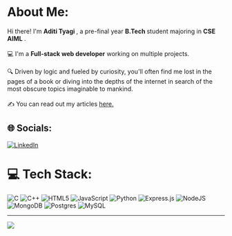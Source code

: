 #  About Me:
 Hi there! I'm <strong> Aditi Tyagi </strong>, a pre-final year  <strong> B.Tech </strong> student majoring in  <strong>CSE AIML</strong>  .<br><br>💻 I'm a <strong>Full-stack web developer</strong>  working on multiple projects.<br><br>🔍 Driven by logic and fueled by curiosity, you'll often find me lost in the pages of a book or diving into the depths of the internet in search of the most obscure topics imaginable to mankind.<br><br> ✍️ You can read out my articles <a href="https://auth.geeksforgeeks.org/user/bytebarde55/articles?utm_source=geeksforgeeks&utm_medium=article_author&utm_campaign=auth_user">here.</a>



## 🌐 Socials:
[![LinkedIn](https://img.shields.io/badge/LinkedIn-%230077B5.svg?logo=linkedin&logoColor=white)](https://linkedin.com/in/https://in.linkedin.com/in/aditi-tyagi-591183230) 

# 💻 Tech Stack:
![C](https://img.shields.io/badge/c-%2300599C.svg?style=for-the-badge&logo=c&logoColor=white) ![C++](https://img.shields.io/badge/c++-%2300599C.svg?style=for-the-badge&logo=c%2B%2B&logoColor=white) ![HTML5](https://img.shields.io/badge/html5-%23E34F26.svg?style=for-the-badge&logo=html5&logoColor=white) ![JavaScript](https://img.shields.io/badge/javascript-%23323330.svg?style=for-the-badge&logo=javascript&logoColor=%23F7DF1E) ![Python](https://img.shields.io/badge/python-3670A0?style=for-the-badge&logo=python&logoColor=ffdd54) ![Express.js](https://img.shields.io/badge/express.js-%23404d59.svg?style=for-the-badge&logo=express&logoColor=%2361DAFB) ![NodeJS](https://img.shields.io/badge/node.js-6DA55F?style=for-the-badge&logo=node.js&logoColor=white) ![MongoDB](https://img.shields.io/badge/MongoDB-%234ea94b.svg?style=for-the-badge&logo=mongodb&logoColor=white) ![Postgres](https://img.shields.io/badge/postgres-%23316192.svg?style=for-the-badge&logo=postgresql&logoColor=white) ![MySQL](https://img.shields.io/badge/mysql-%2300000f.svg?style=for-the-badge&logo=mysql&logoColor=white)





---
[![](https://visitcount.itsvg.in/api?id=aditi-tyagi02&icon=0&color=0)](https://visitcount.itsvg.in)

<!-- Proudly created with GPRM ( https://gprm.itsvg.in ) -->
